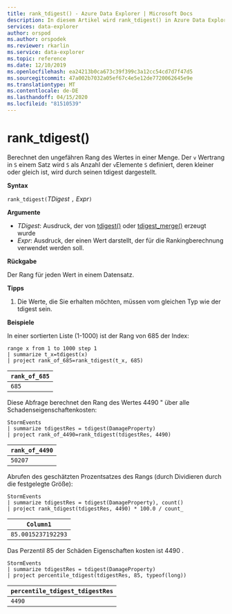 ```yaml
---
title: rank_tdigest() - Azure Data Explorer | Microsoft Docs
description: In diesem Artikel wird rank_tdigest() in Azure Data Explorer beschrieben.
services: data-explorer
author: orspod
ms.author: orspodek
ms.reviewer: rkarlin
ms.service: data-explorer
ms.topic: reference
ms.date: 12/10/2019
ms.openlocfilehash: ea24213b0ca673c39f399c3a12cc54cd7d7f47d5
ms.sourcegitcommit: 47a002b7032a05ef67c4e5e12de7720062645e9e
ms.translationtype: MT
ms.contentlocale: de-DE
ms.lasthandoff: 04/15/2020
ms.locfileid: "81510539"
---
```

# <a name="rank_tdigest"></a>rank_tdigest()

Berechnet den ungefähren Rang des Wertes in einer Menge. Der `v` Wertrang in `S` einem Satz wird `S` als Anzahl der `v`Elemente `S` definiert, deren kleiner oder gleich ist, wird durch seinen tdigest dargestellt.

**Syntax**

`rank_tdigest(`*TDigest* `,` *Expr*`)`

**Argumente**

* *TDigest*: Ausdruck, der von [tdigest()](tdigest-aggfunction.md) oder [tdigest_merge()](tdigest-merge-aggfunction.md) erzeugt wurde
* *Expr*: Ausdruck, der einen Wert darstellt, der für die Rankingberechnung verwendet werden soll.

**Rückgabe**

Der Rang für jeden Wert in einem Datensatz.

**Tipps**

1) Die Werte, die Sie erhalten möchten, müssen vom gleichen Typ wie der tdigest sein.

**Beispiele**

In einer sortierten Liste (1-1000) ist der Rang von 685 der Index:

```kusto
range x from 1 to 1000 step 1
| summarize t_x=tdigest(x)
| project rank_of_685=rank_tdigest(t_x, 685)
```

|`rank_of_685`|
|-------------|
|`685`        |

Diese Abfrage berechnet den Rang des Wertes 4490 " über alle Schadenseigenschaftenkosten:

```kusto
StormEvents
| summarize tdigestRes = tdigest(DamageProperty)
| project rank_of_4490=rank_tdigest(tdigestRes, 4490) 

```

|`rank_of_4490`|
|--------------|
|`50207`       |

Abrufen des geschätzten Prozentsatzes des Rangs (durch Dividieren durch die festgelegte Größe):

```kusto
StormEvents
| summarize tdigestRes = tdigest(DamageProperty), count()
| project rank_tdigest(tdigestRes, 4490) * 100.0 / count_

```

|`Column1`         |
|------------------|
|`85.0015237192293`|


Das Perzentil 85 der Schäden Eigenschaften kosten ist 4490 .

```kusto
StormEvents
| summarize tdigestRes = tdigest(DamageProperty)
| project percentile_tdigest(tdigestRes, 85, typeof(long))

```

|`percentile_tdigest_tdigestRes`|
|-------------------------------|
|`4490`                         |


